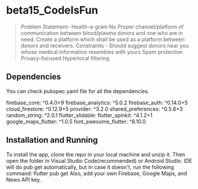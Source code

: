 # beta15_CodeIsFun
>Problem Statement- Health-a-gram
>No Proper channel/platform of communication between blood/plasma donors and one who are in need. Create a platform which shall be used as a platform between donors and receivers.
Constraints -
>Should suggest donors near you whose medical information resembles with yours
Spam protection
Privacy-focused
Hyperlocal filtering


## Dependencies

  You can check pubspec.yaml file for all the dependencies. 
  
  firebase_core: ^0.4.0+9
  firebase_analytics: ^5.0.2
  firebase_auth: ^0.14.0+5
  cloud_firestore: ^0.12.9+5
  provider: ^3.2.0
  shared_preferences: ^0.5.6+3  
  random_string: ^2.0.1
  flutter_slidable:
  flutter_spinkit: ^4.1.2+1
  google_maps_flutter: ^1.0.5
  font_awesome_flutter: ^8.10.0
  
## Installation and Running

  To install the app, clone the repo in your local machine and unzip it. 
  Then open the folder in Visual Studio Code(recommended) or Android Studio.
  IDE will do pub get automatically, but in case it doesn't, run the following command: flutter pub get
  Also, add your own Firebase, Google Maps, and News API key.
